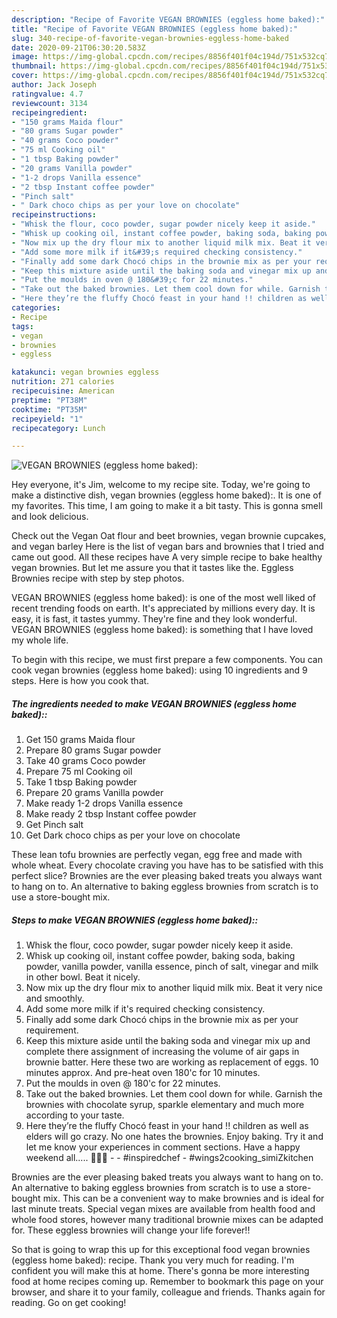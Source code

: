 ```yaml
---
description: "Recipe of Favorite VEGAN BROWNIES (eggless home baked):"
title: "Recipe of Favorite VEGAN BROWNIES (eggless home baked):"
slug: 340-recipe-of-favorite-vegan-brownies-eggless-home-baked
date: 2020-09-21T06:30:20.583Z
image: https://img-global.cpcdn.com/recipes/8856f401f04c194d/751x532cq70/vegan-brownies-eggless-home-baked-recipe-main-photo.jpg
thumbnail: https://img-global.cpcdn.com/recipes/8856f401f04c194d/751x532cq70/vegan-brownies-eggless-home-baked-recipe-main-photo.jpg
cover: https://img-global.cpcdn.com/recipes/8856f401f04c194d/751x532cq70/vegan-brownies-eggless-home-baked-recipe-main-photo.jpg
author: Jack Joseph
ratingvalue: 4.7
reviewcount: 3134
recipeingredient:
- "150 grams Maida flour"
- "80 grams Sugar powder"
- "40 grams Coco powder"
- "75 ml Cooking oil"
- "1 tbsp Baking powder"
- "20 grams Vanilla powder"
- "1-2 drops Vanilla essence"
- "2 tbsp Instant coffee powder"
- "Pinch salt"
- " Dark choco chips as per your love on chocolate"
recipeinstructions:
- "Whisk the flour, coco powder, sugar powder nicely keep it aside."
- "Whisk up cooking oil, instant coffee powder, baking soda, baking powder, vanilla powder, vanilla essence, pinch of salt, vinegar and milk in other bowl. Beat it nicely."
- "Now mix up the dry flour mix to another liquid milk mix. Beat it very nice and smoothly."
- "Add some more milk if it&#39;s required checking consistency."
- "Finally add some dark Chocó chips in the brownie mix as per your requirement."
- "Keep this mixture aside until the baking soda and vinegar mix up and complete there assignment of increasing the volume of air gaps in brownie batter. Here these two are working as replacement of eggs. 10 minutes approx. And pre-heat oven 180&#39;c for 10 minutes."
- "Put the moulds in oven @ 180&#39;c for 22 minutes."
- "Take out the baked brownies. Let them cool down for while. Garnish the brownies with chocolate syrup, sparkle elementary and much more according to your taste."
- "Here they’re the fluffy Chocó feast in your hand !! children as well as elders will go crazy. No one hates the brownies. Enjoy baking. Try it and let me know your experiences in comment sections. Have a happy weekend all..... 🍦🍷💝  #inspiredchef #wings2cooking_simiZkitchen"
categories:
- Recipe
tags:
- vegan
- brownies
- eggless

katakunci: vegan brownies eggless 
nutrition: 271 calories
recipecuisine: American
preptime: "PT38M"
cooktime: "PT35M"
recipeyield: "1"
recipecategory: Lunch

---
```



![VEGAN BROWNIES (eggless home baked):](https://img-global.cpcdn.com/recipes/8856f401f04c194d/751x532cq70/vegan-brownies-eggless-home-baked-recipe-main-photo.jpg)

Hey everyone, it's Jim, welcome to my recipe site. Today, we're going to make a distinctive dish, vegan brownies (eggless home baked):. It is one of my favorites. This time, I am going to make it a bit tasty. This is gonna smell and look delicious.

Check out the Vegan Oat flour and beet brownies, vegan brownie cupcakes, and vegan barley Here is the list of vegan bars and brownies that I tried and came out good. All these recipes have A very simple recipe to bake healthy vegan brownies. But let me assure you that it tastes like the. Eggless Brownies recipe with step by step photos.

VEGAN BROWNIES (eggless home baked): is one of the most well liked of recent trending foods on earth. It's appreciated by millions every day. It is easy, it is fast, it tastes yummy. They're fine and they look wonderful. VEGAN BROWNIES (eggless home baked): is something that I have loved my whole life.


To begin with this recipe, we must first prepare a few components. You can cook vegan brownies (eggless home baked): using 10 ingredients and 9 steps. Here is how you cook that.

<!--inarticleads1-->

##### The ingredients needed to make VEGAN BROWNIES (eggless home baked)::

1. Get 150 grams Maida flour
1. Prepare 80 grams Sugar powder
1. Take 40 grams Coco powder
1. Prepare 75 ml Cooking oil
1. Take 1 tbsp Baking powder
1. Prepare 20 grams Vanilla powder
1. Make ready 1-2 drops Vanilla essence
1. Make ready 2 tbsp Instant coffee powder
1. Get Pinch salt
1. Get  Dark choco chips as per your love on chocolate


These lean tofu brownies are perfectly vegan, egg free and made with whole wheat. Every chocolate craving you have has to be satisfied with this perfect slice? Brownies are the ever pleasing baked treats you always want to hang on to. An alternative to baking eggless brownies from scratch is to use a store-bought mix. 

<!--inarticleads2-->

##### Steps to make VEGAN BROWNIES (eggless home baked)::

1. Whisk the flour, coco powder, sugar powder nicely keep it aside.
1. Whisk up cooking oil, instant coffee powder, baking soda, baking powder, vanilla powder, vanilla essence, pinch of salt, vinegar and milk in other bowl. Beat it nicely.
1. Now mix up the dry flour mix to another liquid milk mix. Beat it very nice and smoothly.
1. Add some more milk if it&#39;s required checking consistency.
1. Finally add some dark Chocó chips in the brownie mix as per your requirement.
1. Keep this mixture aside until the baking soda and vinegar mix up and complete there assignment of increasing the volume of air gaps in brownie batter. Here these two are working as replacement of eggs. 10 minutes approx. And pre-heat oven 180&#39;c for 10 minutes.
1. Put the moulds in oven @ 180&#39;c for 22 minutes.
1. Take out the baked brownies. Let them cool down for while. Garnish the brownies with chocolate syrup, sparkle elementary and much more according to your taste.
1. Here they’re the fluffy Chocó feast in your hand !! children as well as elders will go crazy. No one hates the brownies. Enjoy baking. Try it and let me know your experiences in comment sections. Have a happy weekend all..... 🍦🍷💝 -  - #inspiredchef - #wings2cooking_simiZkitchen


Brownies are the ever pleasing baked treats you always want to hang on to. An alternative to baking eggless brownies from scratch is to use a store-bought mix. This can be a convenient way to make brownies and is ideal for last minute treats. Special vegan mixes are available from health food and whole food stores, however many traditional brownie mixes can be adapted for. These eggless brownies will change your life forever!! 

So that is going to wrap this up for this exceptional food vegan brownies (eggless home baked): recipe. Thank you very much for reading. I'm confident you will make this at home. There's gonna be more interesting food at home recipes coming up. Remember to bookmark this page on your browser, and share it to your family, colleague and friends. Thanks again for reading. Go on get cooking!
